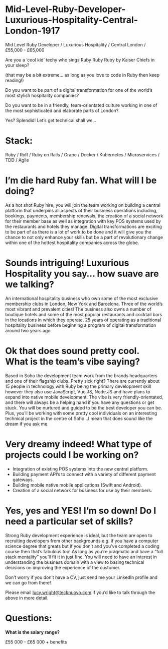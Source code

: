 # Mid-Level-Ruby-Developer-Luxurious-Hospitality-Central-London-1917
Mid Level Ruby Developer / Luxurious Hospitality / Central London / £55,000 - £65,000


Are you a ‘cool kid’ techy who sings Ruby Ruby Ruby by Kaiser Chiefs in your sleep? 

(that may be a bit extreme… as long as you love to code in Ruby then keep reading!)

Do you want to be part of a digital transformation for one of the world’s most stylish hospitality companies?

Do you want to be in a friendly, team-orientated culture working in one of the most sophisticated and elaborate parts of London?
 
Yes? Splendid! Let’s get technical shall we…


# Stack: 

Ruby / RoR / Ruby on Rails / Grape / Docker / Kubernetes / Microservices / TDD / Agile


# I’m die hard Ruby fan. What will I be doing? 

As a hot shot Ruby hire, you will join the team working on building a central platform that underpins all aspects of their business operations including, bookings, payments, membership renewals, the creation of a social network for their member base as well as integration with key POS systems used by the restaurants and hotels they manage. Digital transformations are exciting to be part of as there is a lot of work to be done and it will give you the chance to not only enhance your skills but be a part of revolutionary change within one of the hottest hospitality companies across the globe. 


# Sounds intriguing! Luxurious Hospitality you say… how suave are we talking?

An international hospitality business who own some of the most exclusive membership clubs in London, New York and Barcelona. Three of the world’s most vibrant and prevalent cities! The business also owns a number of boutique hotels and some of the most popular restaurants and cocktail bars in the locations in which they operate. 25 years of operating as a traditional hospitality business before beginning a program of digital transformation around two years ago.


# Ok that does sound pretty cool. What is the team’s vibe saying?

Based in Soho the development team work from the brands headquarters and one of their flagship clubs. Pretty sick right? There are currently about 15 people in technology with Ruby being the primary development skill however they also use JavaScript, Vue.JS, Node.JS and have plans to expand into native mobile development. The vibe is very friendly-orientated, and there will always be a helping hand if you have any questions or get stuck. You will be nurtured and guided to be the best developer you can be. Plus, you’ll be working with some pretty cool individuals on an interesting technical project in the centre of Soho…I mean that does sound like the dream if you ask me. 


# Very dreamy indeed! What type of projects could I be working on?
* Integration of existing POS systems into the new central platform.
* Building payment API’s to connect with a variety of different payment gateways.
* Building mobile native mobile applications (Swift and Android).
* Creation of a social network for business for use by their members.


# Yes, yes and YES! I’m so down! Do I need a particular set of skills? 

Strong Ruby development experience is ideal, but the team are open to recruiting developers from other backgrounds e.g. if you have a computer science degree that greats but if you don’t and you’ve completed a coding course then that’s fabulous too! As long as you’re pragmatic and have a “full stack mentality” you’ll fit it in just fine. You will need to have an interest in understanding the business domain with a view to basing technical decisions on improving the experience of the customer.

Don’t worry if you don’t have a CV, just send me your LinkedIn profile and we can go from there! 

Please email lucy.wright@tecknuovo.com if you’d like to talk through the above in more detail.

# Questions:
**What is the salary range?**

£55 000 - £65 000 + benefits 
